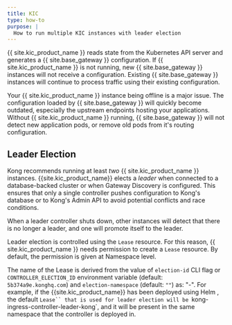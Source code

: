 ```yaml
---
title: KIC
type: how-to
purpose: |
  How to run multiple KIC instances with leader election
---
```


{{ site.kic_product_name }} reads state from the Kubernetes API server and generates a {{ site.base_gateway }} configuration. If {{ site.kic_product_name }} is not running, new {{ site.base_gateway }} instances will not receive a configuration. Existing {{ site.base_gateway }} instances will continue to process traffic using their existing configuration.

Your {{ site.kic_product_name }} instance being offline is a major issue. The configuration loaded by {{ site.base_gateway }} will quickly become outdated, especially the upstream endpoints hosting your applications. Without {{ site.kic_product_name }} running, {{ site.base_gateway }} will not detect new application pods, or remove old pods from it's routing configuration.

## Leader Election

Kong recommends running at least _two_ {{ site.kic_product_name }} instances. {{site.kic_product_name}} elects a _leader_ when connected to a database-backed cluster or when Gateway Discovery is configured. This ensures that only a single controller pushes configuration to Kong's database or to Kong's Admin API to avoid potential conflicts and race conditions.

When a leader controller shuts down, other instances will detect that there is no longer a leader, and one will promote itself to the leader.

Leader election is controlled using the `Lease` resource. For this reason, {{ site.kic_product_name }} needs permission to create a `Lease` resource. By default, the permission is given at Namespace level.

The name of the Lease is derived from the value of `election-id` CLI flag or `CONTROLLER_ELECTION_ID` environment variable (default: `5b374a9e.konghq.com`) and `election-namespace` (default: `""`) as: "<election-id>-<election-namespace>". For example, if the {{site.kic_product_name}} has been deployed using Helm , the default `Lease`` that is used for leader election will be `kong-ingress-controller-leader-kong`, and it will be present in the same namespace that the controller is deployed in.